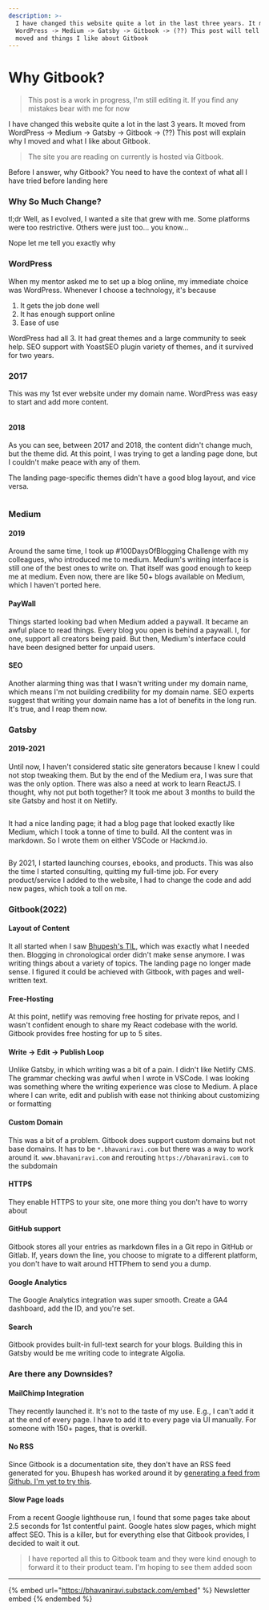 ```yaml
---
description: >-
  I have changed this website quite a lot in the last three years. It moved from
  WordPress -> Medium -> Gatsby -> Gitbook -> (??) This post will tell you why I
  moved and things I like about Gitbook
---
```


# Why Gitbook?

> This post is a work in progress, I'm still editing it. If you find any mistakes bear with me for now

I have changed this website quite a lot in the last 3 years. It moved from WordPress -> Medium -> Gatsby -> Gitbook -> (??) This post will explain why I moved and what I like about Gitbook.

> The site you are reading on currently is hosted via Gitbook.

Before I answer, why Gitbook? You need to have the context of what all I have tried before landing here

### Why So Much Change?

tl;dr Well, as I evolved, I wanted a site that grew with me. Some platforms were too restrictive. Others were just too... you know...

Nope let me tell you exactly why

### WordPress

When my mentor asked me to set up a blog online, my immediate choice was WordPress. Whenever I choose a technology, it's because

1. It gets the job done well
2. It has enough support online
3. Ease of use

WordPress had all 3. It had great themes and a large community to seek help. SEO support with YoastSEO plugin variety of themes, and it survived for two years.

### 2017

This was my 1st ever website under my domain name. WordPress was easy to start and add more content.

<figure><img src="../.gitbook/assets/image (2) (4).png" alt=""><figcaption></figcaption></figure>

#### 2018

As you can see, between 2017 and 2018, the content didn't change much, but the theme did. At this point, I was trying to get a landing page done, but I couldn't make peace with any of them.

The landing page-specific themes didn't have a good blog layout, and vice versa.

<figure><img src="../.gitbook/assets/image (7).png" alt=""><figcaption></figcaption></figure>

### Medium

#### 2019

Around the same time, I took up #100DaysOfBlogging Challenge with my colleagues, who introduced me to medium. Medium's writing interface is still one of the best ones to write on. That itself was good enough to keep me at medium. Even now, there are like 50+ blogs available on Medium, which I haven't ported here.

#### PayWall

Things started looking bad when Medium added a paywall. It became an awful place to read things. Every blog you open is behind a paywall. I, for one, support all creators being paid. But then, Medium's interface could have been designed better for unpaid users.

#### SEO

Another alarming thing was that I wasn't writing under my domain name, which means I'm not building credibility for my domain name. SEO experts suggest that writing your domain name has a lot of benefits in the long run. It's true, and I reap them now.

### Gatsby

#### 2019-2021

Until now, I haven't considered static site generators because I knew I could not stop tweaking them. But by the end of the Medium era, I was sure that was the only option. There was also a need at work to learn ReactJS. I thought, why not put both together? It took me about 3 months to build the site Gatsby and host it on Netlify.

<figure><img src="../.gitbook/assets/image (4) (1).png" alt=""><figcaption></figcaption></figure>

It had a nice landing page; it had a blog page that looked exactly like Medium, which I took a tonne of time to build. All the content was in markdown. So I wrote them on either VSCode or Hackmd.io.

<figure><img src="../.gitbook/assets/image (8).png" alt=""><figcaption></figcaption></figure>

By 2021, I started launching courses, ebooks, and products. This was also the time I started consulting, quitting my full-time job. For every product/service I added to the website, I had to change the code and add new pages, which took a toll on me.

### Gitbook(2022)

#### Layout of Content

It all started when I saw [Bhupesh's TIL](https://til.bhupesh.me/), which was exactly what I needed then. Blogging in chronological order didn't make sense anymore. I was writing things about a variety of topics. The landing page no longer made sense. I figured it could be achieved with Gitbook, with pages and well-written text.

#### Free-Hosting

At this point, netlify was removing free hosting for private repos, and I wasn't confident enough to share my React codebase with the world. Gitbook provides free hosting for up to 5 sites.

#### Write -> Edit -> Publish Loop

Unlike Gatsby, in which writing was a bit of a pain. I didn't like Netlify CMS. The grammar checking was awful when I wrote in VSCode. I was looking was something where the writing experience was close to Medium. A place where I can write, edit and publish with ease not thinking about customizing or formatting

#### Custom Domain

This was a bit of a problem. Gitbook does support custom domains but not base domains. It has to be `*.bhavaniravi.com` but there was a way to work around it. `www.bhavaniravi.com` and rerouting `https://bhavaniravi.com` to the subdomain

#### HTTPS

They enable HTTPS to your site, one more thing you don't have to worry about

#### GitHub support

Gitbook stores all your entries as markdown files in a Git repo in GitHub or Gitlab. If, years down the line, you choose to migrate to a different platform, you don't have to wait around HTTPhem to send you a dump.

#### Google Analytics

The Google Analytics integration was super smooth. Create a GA4 dashboard, add the ID, and you're set.

#### Search

Gitbook provides built-in full-text search for your blogs. Building this in Gatsby would be me writing code to integrate Algolia.

### Are there any Downsides?

#### MailChimp Integration

They recently launched it. It's not to the taste of my use. E.g., I can't add it at the end of every page. I have to add it to every page via UI manually. For someone with 150+ pages, that is overkill.

#### No RSS

Since Gitbook is a documentation site, they don't have an RSS feed generated for you. Bhupesh has worked around it by [generating a feed from Github. I'm yet to try this](https://til.bhupesh.me/shell/generate-feed-files-in-git-repo).

#### Slow Page loads

From a recent Google lighthouse run, I found that some pages take about 2.5 seconds for 1st contentful paint. Google hates slow pages, which might affect SEO. This is a killer, but for everything else that Gitbook provides, I decided to wait it out.

> I have reported all this to Gitbook team and they were kind enough to forward it to their product team. I'm hoping to see them added soon

***

{% embed url="https://bhavaniravi.substack.com/embed" %}
Newsletter embed
{% endembed %}
